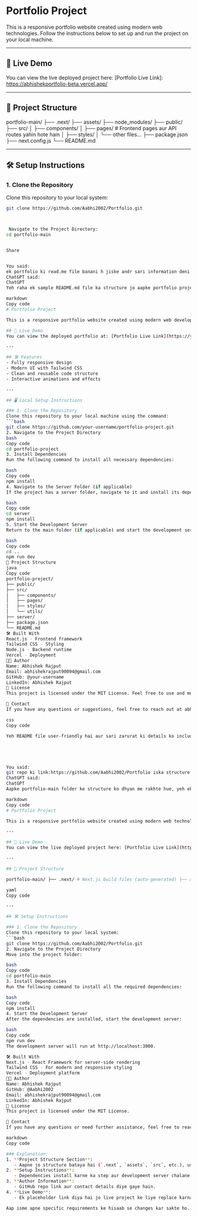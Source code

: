 # Portfolio Project

This is a responsive portfolio website created using modern web technologies. Follow the instructions below to set up and run the project on your local machine.

---

## 🚀 Live Demo
You can view the live deployed project here: [Portfolio Live Link]: https://abhishekportfolio-beta.vercel.app/

---

## 📂 Project Structure


portfolio-main/
├── .next/
├── assets/
├── node_modules/
├── public/
├── src/
│   ├── components/
│   ├── pages/        # Frontend pages aur API routes yahin hote hain
│   ├── styles/
│   └── other files...
├── package.json
├── next.config.js
└── README.md




---

## 🛠️ Setup Instructions

### 1. Clone the Repository
Clone this repository to your local system:
```bash
git clone https://github.com/Aabhi2002/Portfolio.git



 Navigate to the Project Directory:
cd portfolio-main


Share


You said:
ek portfolio ki read.me file banani h jiske andr sari information deni hai starting me project deploy kro and phir dependencies install krne k liye npm install krna uske bad server par jakr npm install krna dependencies install ho chuki hai ab npm run dev se ho jayega
ChatGPT said:
ChatGPT
Yeh raha ek sample README.md file ka structure jo aapke portfolio project ke liye suit karega:

markdown
Copy code
# Portfolio Project

This is a responsive portfolio website created using modern web development tools. Follow the steps below to set up and run the project on your local machine.

## 🚀 Live Demo
You can view the deployed portfolio at: [Portfolio Live Link](https://your-portfolio-link.com)

---

## 🛠️ Features
- Fully responsive design
- Modern UI with Tailwind CSS
- Clean and reusable code structure
- Interactive animations and effects

---

## 🖥️ Local Setup Instructions

### 1. Clone the Repository
Clone this repository to your local machine using the command:
```bash
git clone https://github.com/your-username/portfolio-project.git
2. Navigate to the Project Directory
bash
Copy code
cd portfolio-project
3. Install Dependencies
Run the following command to install all necessary dependencies:

bash
Copy code
npm install
4. Navigate to the Server Folder (if applicable)
If the project has a server folder, navigate to it and install its dependencies:

bash
Copy code
cd server
npm install
5. Start the Development Server
Return to the main folder (if applicable) and start the development server:

bash
Copy code
cd ..
npm run dev
📂 Project Structure
java
Copy code
portfolio-project/
├── public/
├── src/
│   ├── components/
│   ├── pages/
│   ├── styles/
│   └── utils/
├── server/
├── package.json
└── README.md
🛠️ Built With
React.js - Frontend framework
Tailwind CSS - Styling
Node.js - Backend runtime
Vercel - Deployment
🧑‍💻 Author
Name: Abhishek Rajput
Email: abhishekrajput90094@gmail.com
GitHub: @your-username
LinkedIn: Abhishek Rajput
📜 License
This project is licensed under the MIT License. Feel free to use and modify it as per your needs.

📧 Contact
If you have any questions or suggestions, feel free to reach out at abhishekrajput90094@gmail.com.

css
Copy code

Yeh README file user-friendly hai aur sari zarurat ki details ko include karti hai. Aap isme apne project ka naam, link, aur specific dependencies ke details adjust kar sakte ho.





You said:
git repo ki link:https://github.com/Aabhi2002/Portfolio iska structure kuch ayesa hai   sbse phle folder portfolio-main uske andr  uske andr .next , assests,node module,public ,src uske andr files h
ChatGPT said:
ChatGPT
Aapke portfolio-main folder ke structure ko dhyan me rakhte hue, yeh ek updated README.md file hai jo aapki project structure aur setup process ko clearly explain karega:

markdown
Copy code
# Portfolio Project

This is a responsive portfolio website created using modern web technologies. Follow the instructions below to set up and run the project on your local machine.

---

## 🚀 Live Demo
You can view the live deployed project here: [Portfolio Live Link](https://your-portfolio-live-link.com)

---

## 📂 Project Structure

portfolio-main/ ├── .next/ # Next.js build files (auto-generated) ├── assets/ # Project-specific assets (images, icons, etc.) ├── node_modules/ # Installed dependencies (auto-generated) ├── public/ # Static files like favicon, images, etc. ├── src/ # Source code folder │ ├── components/ # Reusable components │ ├── pages/ # Next.js pages │ ├── styles/ # CSS and Tailwind styling │ └── utils/ # Utility functions ├── package.json # Project metadata and dependencies └── README.md # Project documentation

yaml
Copy code

---

## 🛠️ Setup Instructions

### 1. Clone the Repository
Clone this repository to your local system:
```bash
git clone https://github.com/Aabhi2002/Portfolio.git
2. Navigate to the Project Directory
Move into the project folder:

bash
Copy code
cd portfolio-main
3. Install Dependencies
Run the following command to install all the required dependencies:

bash
Copy code
npm install
4. Start the Development Server
After the dependencies are installed, start the development server:

bash
Copy code
npm run dev
The development server will run at http://localhost:3000.

🛠️ Built With
Next.js - React Framework for server-side rendering
Tailwind CSS - For modern and responsive styling
Vercel - Deployment platform
🧑‍💻 Author
Name: Abhishek Rajput
GitHub: @Aabhi2002
Email: abhishekrajput90094@gmail.com
LinkedIn: Abhishek Rajput
📜 License
This project is licensed under the MIT License.

📧 Contact
If you have any questions or need further assistance, feel free to reach out at abhishekrajput90094@gmail.com.

markdown
Copy code

### Explanation:
1. **Project Structure Section**:
   - Aapne jo structure bataya hai (`.next`, `assets`, `src`, etc.), usko include kiya gaya hai aur explain kiya gaya hai.
2. **Setup Instructions**:
   - Dependencies install karne ka step aur development server chalane ka process clearly mentioned hai.
3. **Author Information**:
   - GitHub repo link aur contact details diye gaye hain.
4. **Live Demo**:
   - Ek placeholder link diya hai jo live project ke liye replace karna hoga.

Aap isme apne specific requirements ke hisaab se changes kar sakte ho.


